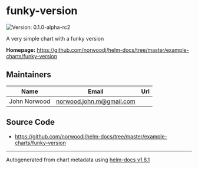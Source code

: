 # funky-version

![Version: 0.1.0-alpha-rc2](https://img.shields.io/badge/Version-0.1.0--alpha--rc2-informational?style=flat-square)

A very simple chart with a funky version

**Homepage:** <https://github.com/norwoodj/helm-docs/tree/master/example-charts/funky-version>

## Maintainers

| Name | Email | Url |
| ---- | ------ | --- |
| John Norwood | <norwood.john.m@gmail.com> |  |

## Source Code

* <https://github.com/norwoodj/helm-docs/tree/master/example-charts/funky-version>

----------------------------------------------
Autogenerated from chart metadata using [helm-docs v1.8.1](https://github.com/norwoodj/helm-docs/releases/v1.8.1)

